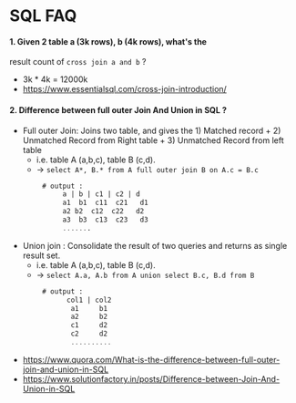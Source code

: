 # SQL FAQ


#### 1. Given 2 table a (3k rows), b (4k rows), what's the 
   result count of `cross join a and b` ?

- 3k * 4k = 12000k  
- https://www.essentialsql.com/cross-join-introduction/

#### 2. Difference between full outer Join And Union in SQL ? 
- Full outer Join: Joins two table, and gives the 1) Matched record + 2) Unmatched Record from Right table + 3) Unmatched Record from left table
	- i.e. table A (a,b,c), table B (c,d).
	- -> `select A*, B.* from A full outer join B on A.c = B.c`
```sql     
 		# output : 
			 a | b | c1 | c2 | d
			 a1  b1  c11  c21   d1
			 a2 b2  c12  c22   d2
			 a3  b3  c13  c23   d3
			 .......             
```

- Union join : Consolidate the result of two queries and returns as single result set.
	- i.e. table A (a,b,c), table B (c,d).
	- -> `select A.a, A.b from A union select B.c, B.d from B `
```sql 
		# output :   
		  	  col1 | col2
		  	   a1     b1
		  	   a2     b2
		  	   c1     d2
		  	   c2     d2
		  	   ..........
```

- https://www.quora.com/What-is-the-difference-between-full-outer-join-and-union-in-SQL
- https://www.solutionfactory.in/posts/Difference-between-Join-And-Union-in-SQL 